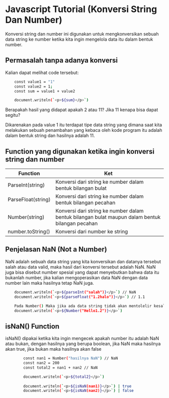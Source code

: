 # Javascript Tutorial (Konversi String Dan Number)

Konversi string dan number ini digunakan untuk mengkonversikan sebuah data string ke number ketika kita ingin mengelola data itu dalam bentuk number.

## Permasalah tanpa adanya konversi

Kalian dapat melihat code tersebut:

```bash
    const value1 = "1"
    const value2 = 1;
    const sum = value1 + value2

    document.writeln(`<p>${sum}</p>`)
```
Berapakah hasil yang didapat apakah 2 atau 11? Jika 11 kenapa bisa dapat segitu?

Dikarenakan pada value 1 itu terdapat tipe data string yang dimana saat kita melakukan sebuah penambahan yang kebaca oleh kode program itu adalah dalam bentuk string dan hasilnya adalah 11.

## Function yang digunakan ketika ingin konversi string dan number

| Function             | Ket                                                               |
| ----------------- | ------------------------------------------------------------------ |
| ParseInt(string) | Konversi dari string ke number dalam bentuk bilangan bulat |
| ParseFloat(string) | Konversi dari string ke number dalam bentuk bilangan pecahan |
| Number(string) | Konversi dari string ke number dalam bentuk bilangan bulat maupun dalam bentuk bilangan pecahan |
| number.toString() | Konversi dari number ke string |

## Penjelasan NaN (Not a Number)

NaN adalah sebuah data string yang kita konversikan dan datanya tersebut salah atau data valid, maka hasil dari konversi tersebut adalah NaN. NaN juga bisa disebut number spesial yang dapat menyebutkan bahwa data itu bukanlah number, jika kalian mengoperasikan data NaN dengan data number lain maka hasilnya tetap NaN juga.

```bash
    document.writeln(`<p>${parseInt("salah")}</p>`) // NaN
    document.writeln(`<p>${parseFloat("1.2halo")}</p>`) // 1.1

    Pada Number() Maka jika ada data string tidak akan mentolelir kesalahan pada sebuah data
    document.writeln(`<p>${Number("Hello1.2")}</p>`)
```

## isNaN() Function

isNaN() dipakai ketika kita ingin mengecek apakah number itu adalah NaN atau bukan, dengan hasilnya yang berupa boolean, jika NaN maka hasilnya akan true, jika bukan maka hasilnya akan false

```bash
        const nan1 = Number("hasilnya NaN") // NaN
        const nan2 = 200
        const total2 = nan1 + nan2 // NaN

        document.writeln(`<p>${total2}</p>`)
        
        document.writeln(`<p>${isNaN(nan1)}</p>`) | true
        document.writeln(`<p>${isNaN(nan2)}</p>`) | false
```